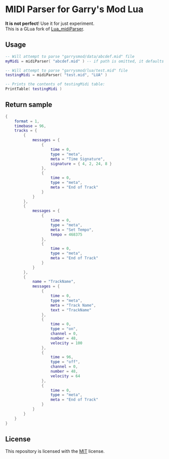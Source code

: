 # MIDI Parser for Garry's Mod Lua

**It is not perfect**! Use it for just experiment.  
This is a GLua fork of [Lua_midiParser](https://github.com/FMS-Cat/Lua_midiParser).

## Usage

```lua
-- Will attempt to parse "garrysmod/data/abcdef.mid" file
myMidi = midiParser( "abcdef.mid" ) -- if path is omitted, it defaults to "DATA"

-- Will attempt to parse "garrysmod/lua/test.mid" file
testingMidi = midiParser( "test.mid", "LUA" )

-- Prints the contents of testingMidi table:
PrintTable( testingMidi )
```

## Return sample

```lua
{
	format = 1,
	timebase = 96,
	tracks = {
		{
			messages = {
				{
					time = 0,
					type = "meta",
					meta = "Time Signature",
					signature = { 4, 2, 24, 8 }
				},
				{
					time = 0,
					type = "meta",
					meta = "End of Track"
				}
			}
		},
		{
			messages = {
				{
					time = 0,
					type = "meta",
					meta = "Set Tempo",
					tempo = 468375
				},
				{
					time = 0,
					type = "meta",
					meta = "End of Track"
				}
			}
		},
		{
			name = "TrackName",
			messages = {
				{
					time = 0,
					type = "meta",
					meta = "Track Name",
					text = "TrackName"
				},
				{
					time = 0,
					type = "on",
					channel = 0,
					number = 48,
					velocity = 100
				},
				{
					time = 96,
					type = "off",
					channel = 0,
					number = 48,
					velocity = 64
				},
				{
					time = 0,
					type = "meta",
					meta = "End of Track"
				}
			}
		}
	}
}
```

## License

This repository is licensed with the [MIT](LICENSE) license.
